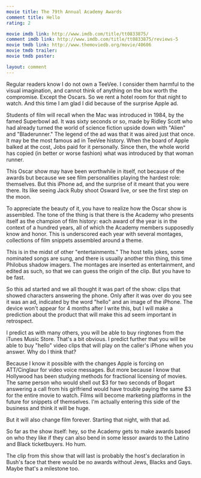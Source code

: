 ```yaml
---
movie title: The 79th Annual Academy Awards
comment title: Hello
rating: 2

movie imdb link: http://www.imdb.com/title/tt0833875/
comment imdb link: http://www.imdb.com/title/tt0833875/reviews-5
movie tmdb link: http://www.themoviedb.org/movie/40606
movie tmdb trailer: 
movie tmdb poster: 

layout: comment
---
```


Regular readers know I do not own a TeeVee. I consider them harmful to the visual imagination, and cannot think of anything on the box worth the compromise. Except the Oscars. So we rent a hotel room for that night to watch. And this time I am glad I did because of the surprise Apple ad.

Students of film will recall when the Mac was introduced in 1984, by the famed Superbowl ad. It was sixty seconds or so, made by Ridley Scott who had already turned the world of science fiction upside down with "Alien" and "Bladerunner." The legend of the ad was that it was aired just that once. It may be the most famous ad in TeeVee history. When the board of Apple balked at the cost, Jobs paid for it personally. Since then, the whole world has copied (in better or worse fashion) what was introduced by that woman runner.

This Oscar show may have been worthwhile in itself, not because of the awards but because we see film personalities playing the hardest role: themselves. But this iPhone ad, and the surprise of it meant that you were there. Its like seeing Jack Ruby shoot Osward live, or see the first step on the moon.

To appreciate the beauty of it, you have to realize how the Oscar show is assembled. The tone of the thing is that there is the Academy who presents itself as the champion of film history: each award of the year is in the context of a hundred years, all of which the Academy members supposedly know and honor. This is underscored each year with several montages, collections of film snippets assembled around a theme.

This is in the midst of other "entertainments." The host tells jokes, some nominated songs are sung, and there is usually another thin thing, this time Philobus shadow imagers. The montages are inserted as entertainment, and edited as such, so that we can guess the origin of the clip. But you have to be fast.

So this ad started and we all thought it was part of the show: clips that showed characters answering the phone. Only after it was over do you see it was an ad, indicated by the word "hello" and an image of the iPhone. The device won't appear for 4 months after I write this, but I will make a prediction about the product that will make this ad seem important in retrospect.

I predict as with many others, you will be able to buy ringtones from the iTunes Music Store. That's a bit obvious. I predict further that you will be able to buy "hello" video clips that will play on the caller's iPhone when you answer. Why do I think that?

Because I know it possible with the changes Apple is forcing on ATT/Cinglaur for video voice messages. But more because I know that Hollywood has been studying methods for fractional licensing of movies. The same person who would shell out $3 for two seconds of Bogart answering a call from his girlfriend would have trouble paying the same $3 for the entire movie to watch. Films will become marketing platforms in the future for snippets of themselves. I'm actually entering this side of the business and think it will be huge.

But it will also change film forever. Starting that night, with that ad.

So far as the show itself: hey, so the Academy gets to make awards based on who they like if they can also bend in some lessor awards to the Latino and Black ticketbuyers. Ho hum. 

The clip from this show that will last is probably the host's declaration in Bush's face that there would be no awards without Jews, Blacks and Gays. Maybe that's a milestone too.